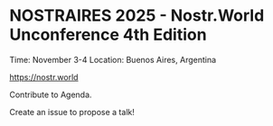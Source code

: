 

# NOSTRAIRES 2025 - Nostr.World Unconference 4th Edition

Time: November 3-4 Location: Buenos Aires, Argentina

https://nostr.world

Contribute to Agenda.

Create an issue to propose a talk!
